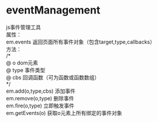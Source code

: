 # eventManagement
js事件管理工具<br>
属性：<br>
em.events 返回页面所有事件对象（包含target,type,callbacks）<br>
方法：<br>
/*<br>
@ o dom元素<br>
@ type 事件类型<br>
@ cbs 回调函数（可为函数或函数数组）<br>
*/<br>
em.add(o,type,cbs)  添加事件<br>
em.remove(o,type)  删除事件<br>
em.fire(o,type)  立即触发事件<br>
em.getEvents(o)  获取o元素上所有绑定的事件对象<br>
